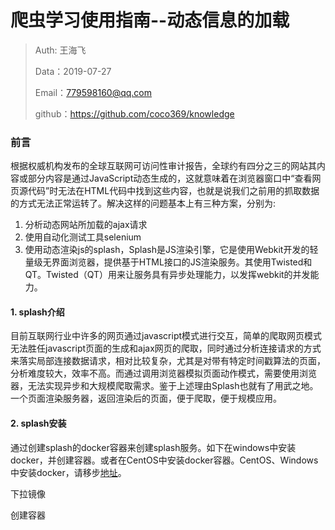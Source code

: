 # 爬虫学习使用指南--动态信息的加载

> Auth: 王海飞
>
> Data：2019-07-27
>
> Email：779598160@qq.com
>
> github：https://github.com/coco369/knowledge 

### 前言

​		根据权威机构发布的全球互联网可访问性审计报告，全球约有四分之三的网站其内容或部分内容是通过JavaScript动态生成的，这就意味着在浏览器窗口中“查看网页源代码”时无法在HTML代码中找到这些内容，也就是说我们之前用的抓取数据的方式无法正常运转了。解决这样的问题基本上有三种方案，分别为:

1. 分析动态网站所加载的ajax请求
2. 使用自动化测试工具selenium
3. 使用动态渲染js的splash，Splash是JS渲染引擎，它是使用Webkit开发的轻量级无界面浏览器，提供基于HTML接口的JS渲染服务。其使用Twisted和QT。Twisted（QT）用来让服务具有异步处理能力，以发挥webkit的并发能力。

#### 1. splash介绍

​		目前互联网行业中许多的网页通过javascript模式进行交互，简单的爬取网页模式无法胜任javascript页面的生成和ajax网页的爬取，同时通过分析连接请求的方式来落实局部连接数据请求，相对比较复杂，尤其是对带有特定时间戳算法的页面，分析难度较大，效率不高。而通过调用浏览器模拟页面动作模式，需要使用浏览器，无法实现异步和大规模爬取需求。鉴于上述理由Splash也就有了用武之地。一个页面渲染服务器，返回渲染后的页面，便于爬取，便于规模应用。

#### 2. splash安装

​		通过创建splash的docker容器来创建splash服务。如下在windows中安装docker，并创建容器。或者在CentOS中安装docker容器。CentOS、Windows中安装docker，请移步[地址](../../docker/docker概念与安装.md)。

下拉镜像

创建容器







 